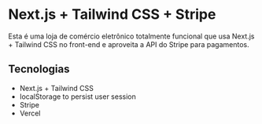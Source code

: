   # Next.js + Tailwind CSS + Stripe


Esta é uma loja de comércio eletrônico totalmente funcional que usa Next.js + Tailwind CSS no front-end e aproveita a API do Stripe para pagamentos.


## Tecnologias

* Next.js + Tailwind CSS
* localStorage to persist user session
* Stripe
* Vercel


